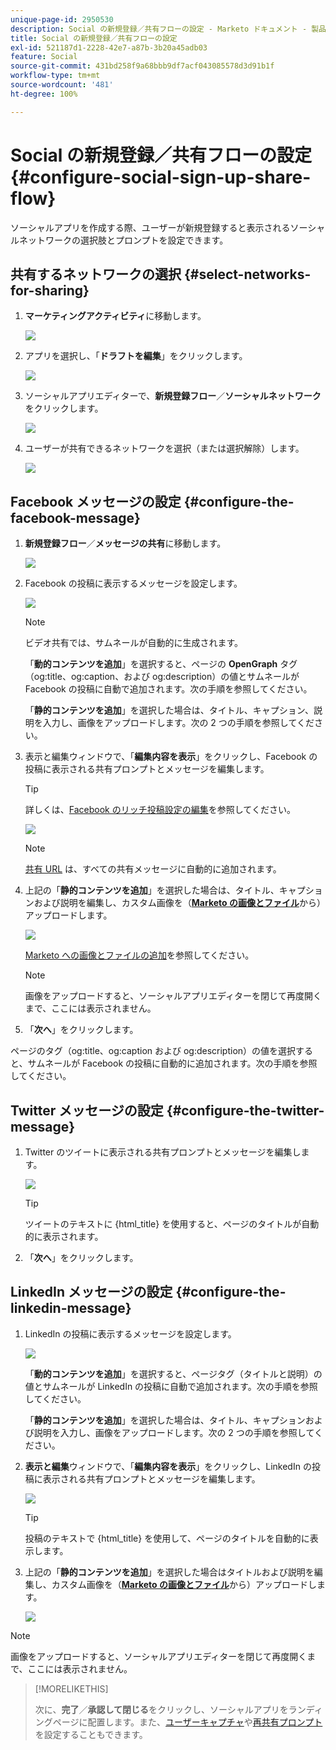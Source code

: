 ```yaml
---
unique-page-id: 2950530
description: Social の新規登録／共有フローの設定 - Marketo ドキュメント - 製品ドキュメント
title: Social の新規登録／共有フローの設定
exl-id: 521187d1-2228-42e7-a87b-3b20a45adb03
feature: Social
source-git-commit: 431bd258f9a68bbb9df7acf043085578d3d91b1f
workflow-type: tm+mt
source-wordcount: '481'
ht-degree: 100%

---
```


# Social の新規登録／共有フローの設定 {#configure-social-sign-up-share-flow}

ソーシャルアプリを作成する際、ユーザーが新規登録すると表示されるソーシャルネットワークの選択肢とプロンプトを設定できます。

## 共有するネットワークの選択 {#select-networks-for-sharing}

1. **マーケティングアクティビティ**&#x200B;に移動します。

   ![](assets/ma-1.png)

1. アプリを選択し、「**ドラフトを編集**」をクリックします。

   ![](assets/image2014-9-22-13-3a57-3a43.png)

1. ソーシャルアプリエディターで、**新規登録フロー**／**ソーシャルネットワーク**&#x200B;をクリックします。

   ![](assets/three.png)

1. ユーザーが共有できるネットワークを選択（または選択解除）します。

   ![](assets/four.png)

## Facebook メッセージの設定 {#configure-the-facebook-message}

1. **新規登録フロー**／**メッセージの共有**&#x200B;に移動します。

   ![](assets/five.png)

1. Facebook の投稿に表示するメッセージを設定します。

   ![](assets/image2014-9-22-13-3a58-3a54.png)

   >[!NOTE]
   >
   >ビデオ共有では、サムネールが自動的に生成されます。

   「**動的コンテンツを追加**」を選択すると、ページの **OpenGraph** タグ（og:title、og:caption、および og:description）の値とサムネールが Facebook の投稿に自動で追加されます。次の手順を参照してください。

   「**静的コンテンツを追加**」を選択した場合は、タイトル、キャプション、説明を入力し、画像をアップロードします。次の 2 つの手順を参照してください。

1. 表示と編集ウィンドウで、「**編集内容を表示**」をクリックし、Facebook の投稿に表示される共有プロンプトとメッセージを編集します。

   >[!TIP]
   >
   >詳しくは、[Facebook のリッチ投稿設定の編集](/help/marketo/product-docs/demand-generation/facebook/edit-facebook-rich-post-settings.md)を参照してください。

   ![](assets/image2014-9-22-13-3a59-3a57.png)

   >[!NOTE]
   >
   >[共有 URL](/help/marketo/product-docs/demand-generation/social/social-functions/choose-the-share-url-for-a-social-app.md) は、すべての共有メッセージに自動的に追加されます。

1. 上記の「**静的コンテンツを追加**」を選択した場合は、タイトル、キャプションおよび説明を編集し、カスタム画像を（[**Marketo の画像とファイル**](/help/marketo/product-docs/demand-generation/images-and-files/add-images-and-files-to-marketo.md)&#x200B;から）アップロードします。

   ![](assets/image2014-9-22-14-3a1-3a11.png)

   [Marketo への画像とファイルの追加](/help/marketo/product-docs/demand-generation/images-and-files/add-images-and-files-to-marketo.md)を参照してください。

   >[!NOTE]
   >
   >画像をアップロードすると、ソーシャルアプリエディターを閉じて再度開くまで、ここには表示されません。

1. 「**次へ**」をクリックします。

ページのタグ（og:title、og:caption および og:description）の値を選択すると、サムネールが Facebook の投稿に自動的に追加されます。次の手順を参照してください。

## Twitter メッセージの設定 {#configure-the-twitter-message}

1. Twitter のツイートに表示される共有プロンプトとメッセージを編集します。

   ![](assets/image2014-9-22-14-3a2-3a31.png)

   >[!TIP]
   >
   >ツイートのテキストに {html_title} を使用すると、ページのタイトルが自動的に表示されます。

1. 「**次へ**」をクリックします。

## LinkedIn メッセージの設定 {#configure-the-linkedin-message}

1. LinkedIn の投稿に表示するメッセージを設定します。

   ![](assets/image2014-9-22-14-3a3-3a8.png)

   「**動的コンテンツを追加**」を選択すると、ページタグ（タイトルと説明）の値とサムネールが LinkedIn の投稿に自動で追加されます。次の手順を参照してください。

   「**静的コンテンツを追加**」を選択した場合は、タイトル、キャプションおよび説明を入力し、画像をアップロードします。次の 2 つの手順を参照してください。

1. **表示と編集**&#x200B;ウィンドウで、「**編集内容を表示**」をクリックし、LinkedIn の投稿に表示される共有プロンプトとメッセージを編集します。

   ![](assets/image2014-9-22-14-3a4-3a6.png)

   >[!TIP]
   >
   >投稿のテキストで {html_title} を使用して、ページのタイトルを自動的に表示します。

1. 上記の「**静的コンテンツを追加**」を選択した場合はタイトルおよび説明を編集し、カスタム画像を（[**Marketo の画像とファイル**](/help/marketo/product-docs/demand-generation/images-and-files/add-images-and-files-to-marketo.md)&#x200B;から）アップロードします。

   ![](assets/image2014-9-22-13-3a55-3a17.png)

>[!NOTE]
>
>画像をアップロードすると、ソーシャルアプリエディターを閉じて再度開くまで、ここには表示されません。

>[!MORELIKETHIS]
>
>次に、**完了**／**承認して閉じる**&#x200B;をクリックし、ソーシャルアプリをランディングページに配置します。また、[ユーザーキャプチャ](/help/marketo/product-docs/demand-generation/social/configuring-social-actions/configure-person-capture-for-a-social-app.md)や[再共有プロンプト](/help/marketo/product-docs/demand-generation/social/configuring-social-actions/configure-re-share-email-and-prompt-for-a-social-app.md)を設定することもできます。
